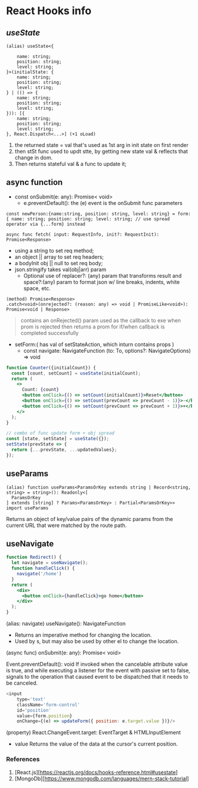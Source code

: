 
# React Hooks info

## _useState_

```tsx
(alias) useState<{

    name: string;
    position: string;
    level: string;
}>(initialState: {
    name: string;
    position: string;
    level: string;
} | (() => {
    name: string;
    position: string;
    level: string;
})): [{
    name: string;
    position: string;
    level: string;
}, React.Dispatch<...>] (+1 oLoad)
```

1. the returned state = val that's used as 1st arg in init state on first render
2. then stSt func used to updt stte, by getting new state val & reflects that change in dom.
3. Then returns stateful val & a func to update it;

## async function

- const onSubmit(e: any): Promise< void>
  - e.preventDefault(): the (e) event is the onSubmit func parameters

```tsx
const newPerson:{name:string, position: string, level: string} = form: { name: string; position: string; level: string; // use spread operator via {...form} instead

async func fetch( input: RequestInfo, init?: RequestInit):
Promise<Response>
```

- using a string to set req method;
- an object || array to set req headers;
- a bodyInit obj || null to set req body;
- json.stringify takes val(obj|arr) param
  - Optional use of replacer?: (any) param that transforms result and space?:(any) param to format json w/ line breaks, indents, white space, etc.

```tsx
(method) Promise<Response>
.catch<void>(onrejected?: (reason: any) => void | PromiseLike<void>): Promise<void | Response>
```

> contains an onRejected() param used as the callback to exe when prom is rejected
> then returns a prom for if/when callback is completed successfully

- setForm:( has val of setStateAction, which inturn contains props )
  - const navigate: NavigateFunction (to: To, options?: NavigateOptions) => void

```jsx
function Counter({initialCount}) {
  const [count, setCount] = useState(initialCount);
  return (
    <>
      Count: {count}
      <button onClick={() => setCount(initialCount)}>Reset</button>
      <button onClick={() => setCount(prevCount => prevCount - 1)}>-</button>
      <button onClick={() => setCount(prevCount => prevCount + 1)}>+</button>
    </>
  );
}

// combo of func update form + obj spread
const [state, setState] = useState({});
setState(prevState => {
  return {...prevState, ...updatedValues};
});
```

## useParams

```tsx
(alias) function useParams<ParamsOrKey extends string | Record<string, string> = string>(): Readonly<[
  ParamsOrKey
] extends [string] ? Params<ParamsOrKey> : Partial<ParamsOrKey>>
import useParams
```

Returns an object of key/value pairs of the dynamic params from the current URL that were matched by the route path.

## useNavigate

```jsx
function Redirect() {
  let navigate = useNavigate();
  function handleClick() {
    navigate('/home')
  }
  return (
    <div>
      <button onClick={handleClick}>go home</button>
    </div>
  );
}
```

(alias: navigate) useNavigate(): NavigateFunction

- Returns an imperative method for changing the location.
- Used by s, but may also be used by other el to change the location.

(async func) onSubmit(e: any): Promise< void>

Event.preventDefault(): void
If invoked when the cancelable attribute value is true, and while executing a listener for the event with passive set to false, signals to the operation that caused event to be dispatched that it needs to be canceled.

```js
<input
	type='text'
	className='form-control'
	id='position'
	value={form.position}
	onChange={(e) => updateForm({ position: e.target.value })}/>
```

(property) React.ChangeEvent<HTMLInputElement>.target: EventTarget & HTMLInputElement
- value Returns the value of the data at the cursor's current position.

### References

1. [React.js][https://reactjs.org/docs/hooks-reference.html#usestate]
2. [MongoDb][https://www.mongodb.com/languages/mern-stack-tutorial]
